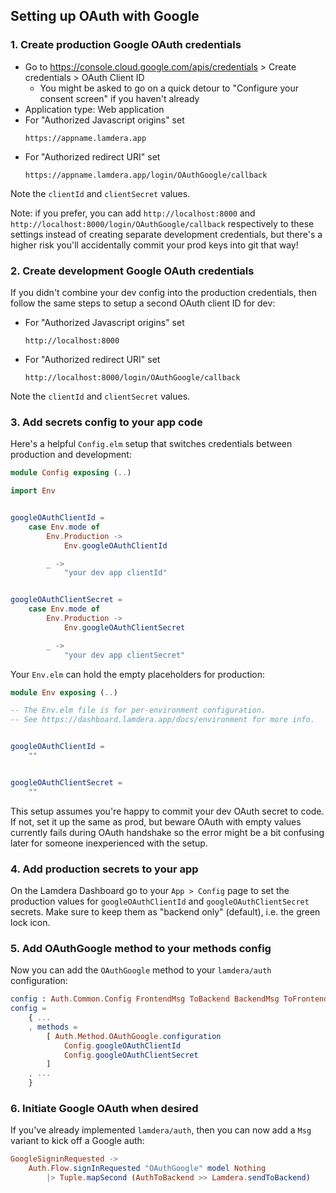 
## Setting up OAuth with Google

### 1. Create production Google OAuth credentials

- Go to https://console.cloud.google.com/apis/credentials > Create credentials > OAuth Client ID
    - You might be asked to go on a quick detour to "Configure your consent screen" if you haven't already
- Application type: Web application
- For "Authorized Javascript origins" set
  ```
  https://appname.lamdera.app
  ```
- For "Authorized redirect URI" set
  ```
  https://appname.lamdera.app/login/OAuthGoogle/callback
  ```

Note the `clientId` and `clientSecret` values.

Note: if you prefer, you can add `http://localhost:8000` and `http://localhost:8000/login/OAuthGoogle/callback` respectively to these settings instead of creating separate development credentials, but there's a higher risk you'll accidentally commit your prod keys into git that way!

### 2. Create development Google OAuth credentials

If you didn't combine your dev config into the production credentials, then follow the same steps to setup a second OAuth client ID for dev:


- For "Authorized Javascript origins" set
  ```
  http://localhost:8000
  ```
- For "Authorized redirect URI" set
  ```
  http://localhost:8000/login/OAuthGoogle/callback
  ```

Note the `clientId` and `clientSecret` values.


### 3. Add secrets config to your app code

Here's a helpful `Config.elm` setup that switches credentials between production and development:


```elm
module Config exposing (..)

import Env


googleOAuthClientId =
    case Env.mode of
        Env.Production ->
            Env.googleOAuthClientId

        _ ->
            "your dev app clientId"


googleOAuthClientSecret =
    case Env.mode of
        Env.Production ->
            Env.googleOAuthClientSecret

        _ ->
            "your dev app clientSecret"
```

Your `Env.elm` can hold the empty placeholders for production:

```elm
module Env exposing (..)

-- The Env.elm file is for per-environment configuration.
-- See https://dashboard.lamdera.app/docs/environment for more info.


googleOAuthClientId =
    ""


googleOAuthClientSecret =
    ""
```

This setup assumes you're happy to commit your dev OAuth secret to code. If not, set it up the same as prod, but beware OAuth with empty values currently fails during OAuth handshake so the error might be a bit confusing later for someone inexperienced with the setup.


### 4. Add production secrets to your app

On the Lamdera Dashboard go to your `App > Config` page to set the production values for `googleOAuthClientId` and `googleOAuthClientSecret` secrets. Make sure to keep them as "backend only" (default), i.e. the green lock icon.


### 5. Add OAuthGoogle method to your methods config

Now you can add the `OAuthGoogle` method to your `lamdera/auth` configuration:

```elm
config : Auth.Common.Config FrontendMsg ToBackend BackendMsg ToFrontend FrontendModel BackendModel
config =
    { ...
    , methods =
        [ Auth.Method.OAuthGoogle.configuration
            Config.googleOAuthClientId
            Config.googleOAuthClientSecret
        ]
    , ...
    }
```

### 6. Initiate Google OAuth when desired

If you've already implemented `lamdera/auth`, then you can now add a `Msg` variant to kick off a Google auth:

```elm
GoogleSigninRequested ->
    Auth.Flow.signInRequested "OAuthGoogle" model Nothing
        |> Tuple.mapSecond (AuthToBackend >> Lamdera.sendToBackend)
```
